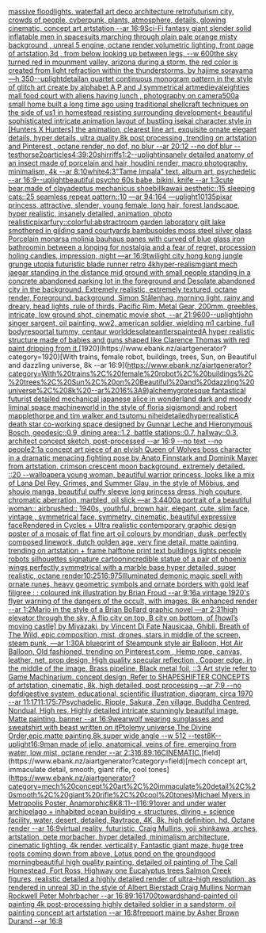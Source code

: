 [massive floodlights. waterfall art deco architecture retrofuturism city, crowds of people, cyberpunk, plants, atmosphere, details, glowing cinematic, concept art artstation --ar 16:9](https://www.ebank.nz/aiartgenerator?category=massive%20floodlights.%20waterfall%20art%20deco%20architecture%20retrofuturism%20city%2C%20crowds%20of%20people%2C%20cyberpunk%2C%20plants%2C%20atmosphere%2C%20details%2C%20glowing%20cinematic%2C%20concept%20art%20artstation%20--ar%2016%3A9)[Sci-Fi fantasy giant slender solid inflatable men in spacesuits marching through plain pale orange misty background , unreal 5 engine, octane render,volumetric lighting, front page of artstation,3d , from below looking up between legs, --w 600](https://www.ebank.nz/aiartgenerator?category=Sci-Fi%20fantasy%20giant%20slender%20solid%20inflatable%20men%20in%20spacesuits%20marching%20through%20plain%20pale%20orange%20misty%20background%20%2C%20unreal%205%20engine%2C%20octane%20render%2Cvolumetric%20lighting%2C%20front%20page%20of%20artstation%2C3d%20%2C%20from%20below%20looking%20up%20between%20legs%2C%20--w%20600)[the sky turned red in mounment valley, arizona during a storm, the red color is created from light refraction within the thunderstorms, by hajime sorayama —h 350](https://www.ebank.nz/aiartgenerator?category=the%20sky%20turned%20red%20in%20mounment%20valley%2C%20arizona%20during%20a%20storm%2C%20the%20red%20color%20is%20created%20from%20light%20refraction%20within%20the%20thunderstorms%2C%20by%20hajime%20sorayama%20%E2%80%94h%20350)[--uplight](https://www.ebank.nz/aiartgenerator?category=--uplight)[detail](https://www.ebank.nz/aiartgenerator?category=detail)[an quartet continuous  monogram pattern in the style of glitch art  create by alphabet A,P and J,symmetrical art](https://www.ebank.nz/aiartgenerator?category=an%20quartet%20continuous%20%20monogram%20pattern%20in%20the%20style%20of%20glitch%20art%20%20create%20by%20alphabet%20A%2CP%20and%20J%2Csymmetrical%20art)[medieval](https://www.ebank.nz/aiartgenerator?category=medieval)[eighties mall food court with aliens having lunch , photography on camera](https://www.ebank.nz/aiartgenerator?category=eighties%20mall%20food%20court%20with%20aliens%20having%20lunch%20%2C%20photography%20on%20camera)[500](https://www.ebank.nz/aiartgenerator?category=500)[a small home built a long time ago using traditional shellcraft techniques on the side of us1 in homestead resisting surrounding development](https://www.ebank.nz/aiartgenerator?category=a%20small%20home%20built%20a%20long%20time%20ago%20using%20traditional%20shellcraft%20techniques%20on%20the%20side%20of%20us1%20in%20homestead%20resisting%20surrounding%20development)[< beautiful sophisticated intricate animation layout of bustling isekai character,style in [Hunters X Hunters] the animation, clearest line art, exquisite ornate elegant details, hyper details, ultra quality,8k post processing, trending on artstation and Pinterest , octane render, no dof, no blur --ar 20:12 --no dof,blur --test](https://www.ebank.nz/aiartgenerator?category=%3C%20beautiful%20sophisticated%20intricate%20animation%20layout%20of%20bustling%20isekai%20character%2Cstyle%20in%20%5BHunters%20X%20Hunters%5D%20the%20animation%2C%20clearest%20line%20art%2C%20exquisite%20ornate%20elegant%20details%2C%20hyper%20details%2C%20ultra%20quality%2C8k%20post%20processing%2C%20trending%20on%20artstation%20and%20Pinterest%20%2C%20octane%20render%2C%20no%20dof%2C%20no%20blur%20--ar%2020%3A12%20--no%20dof%2Cblur%20--test)[horse](https://www.ebank.nz/aiartgenerator?category=horse)[2](https://www.ebank.nz/aiartgenerator?category=2)[particles](https://www.ebank.nz/aiartgenerator?category=particles)[4:3](https://www.ebank.nz/aiartgenerator?category=4%3A3)[9:20](https://www.ebank.nz/aiartgenerator?category=9%3A20)[shirriffs](https://www.ebank.nz/aiartgenerator?category=shirriffs)[1:2](https://www.ebank.nz/aiartgenerator?category=1%3A2)[--uplight](https://www.ebank.nz/aiartgenerator?category=--uplight)[insanely detailed  anatomy  of an insect  made of  porcelain and hair, houdini render, macro photography,  minimalism, 4k --ar 8:10](https://www.ebank.nz/aiartgenerator?category=insanely%20detailed%20%20anatomy%20%20of%20an%20insect%20%20made%20of%20%20porcelain%20and%20hair%2C%20houdini%20render%2C%20macro%20photography%2C%20%20minimalism%2C%204k%20--ar%208%3A10)[white](https://www.ebank.nz/aiartgenerator?category=white)[4:3](https://www.ebank.nz/aiartgenerator?category=4%3A3)["Tame Impala" text, album art, psychedelic --ar 16:9](https://www.ebank.nz/aiartgenerator?category=%22Tame%20Impala%22%20text%2C%20album%20art%2C%20psychedelic%20--ar%2016%3A9)[--uplight](https://www.ebank.nz/aiartgenerator?category=--uplight)[beautiful psycho 60s babe, bikini, knife --ar 1:3](https://www.ebank.nz/aiartgenerator?category=beautiful%20psycho%2060s%20babe%2C%20bikini%2C%20knife%20--ar%201%3A3)[cute bear,made of clay](https://www.ebank.nz/aiartgenerator?category=cute%20bear%2Cmade%20of%20clay)[adeptus mechanicus shoebill](https://www.ebank.nz/aiartgenerator?category=adeptus%20mechanicus%20shoebill)[kawaii aesthetic::15 sleeping cats::25 seamless repeat pattern::10  —ar 94:164 —uplight](https://www.ebank.nz/aiartgenerator?category=kawaii%20aesthetic%3A%3A15%20sleeping%20cats%3A%3A25%20seamless%20repeat%20pattern%3A%3A10%20%20%E2%80%94ar%2094%3A164%20%E2%80%94uplight)[10135](https://www.ebank.nz/aiartgenerator?category=10135)[pixar princess, attractive, slender, young female, long hair, forest landscape, hyper realistic, insanely detailed, animation, photo realistic](https://www.ebank.nz/aiartgenerator?category=pixar%20princess%2C%20attractive%2C%20slender%2C%20young%20female%2C%20long%20hair%2C%20forest%20landscape%2C%20hyper%20realistic%2C%20insanely%20detailed%2C%20animation%2C%20photo%20realistic)[pixar](https://www.ebank.nz/aiartgenerator?category=pixar)[fury::colorful:abstract](https://www.ebank.nz/aiartgenerator?category=fury%3A%3Acolorful%3Aabstract)[room garden laboratory  gilt lake  smothered in gilding sand courtyards bambusoides moss steel silver glass  Porcelain monarsa molinia bauhaus panes with curved of blue glass iron bathroom](https://www.ebank.nz/aiartgenerator?category=room%20garden%20laboratory%20%20gilt%20lake%20%20smothered%20in%20gilding%20sand%20courtyards%20bambusoides%20moss%20steel%20silver%20glass%20%20Porcelain%20monarsa%20molinia%20bauhaus%20panes%20with%20curved%20of%20blue%20glass%20iron%20bathroom)[in between a longing for nostalgia and a fear of regret, procession holing candles, impression, night —ar 16:9](https://www.ebank.nz/aiartgenerator?category=in%20between%20a%20longing%20for%20nostalgia%20and%20a%20fear%20of%20regret%2C%20procession%20holing%20candles%2C%20impression%2C%20night%20%E2%80%94ar%2016%3A9)[twilight city hong kong jungle grunge utopia futuristic blade runner retro 4k](https://www.ebank.nz/aiartgenerator?category=twilight%20city%20hong%20kong%20jungle%20grunge%20utopia%20futuristic%20blade%20runner%20retro%204k)[hyper-realism](https://www.ebank.nz/aiartgenerator?category=hyper-realism)[giant mech jaegar standing in the distance mid ground with small people standing in a concrete abandoned parking lot in the foreground and Desolate abandoned city in the background. Extremely realistic, extremely textured, octane render, Foreground, background, Simon Stålenhag, morning light, rainy and dreary, head lights, rule of thirds, Pacific Rim, Metal Gear,  200mm, greebles, intricate, low ground shot, cinematic movie shot, --ar 21:9](https://www.ebank.nz/aiartgenerator?category=giant%20mech%20jaegar%20standing%20in%20the%20distance%20mid%20ground%20with%20small%20people%20standing%20in%20a%20concrete%20abandoned%20parking%20lot%20in%20the%20foreground%20and%20Desolate%20abandoned%20city%20in%20the%20background.%20Extremely%20realistic%2C%20extremely%20textured%2C%20octane%20render%2C%20Foreground%2C%20background%2C%20Simon%20St%C3%A5lenhag%2C%20morning%20light%2C%20rainy%20and%20dreary%2C%20head%20lights%2C%20rule%20of%20thirds%2C%20Pacific%20Rim%2C%20Metal%20Gear%2C%20%20200mm%2C%20greebles%2C%20intricate%2C%20low%20ground%20shot%2C%20cinematic%20movie%20shot%2C%20--ar%2021%3A9)[600](https://www.ebank.nz/aiartgenerator?category=600)[--uplight](https://www.ebank.nz/aiartgenerator?category=--uplight)[john singer sargent, oil painting, ww2, american soldier, wielding m1 carbine, full body](https://www.ebank.nz/aiartgenerator?category=john%20singer%20sargent%2C%20oil%20painting%2C%20ww2%2C%20american%20soldier%2C%20wielding%20m1%20carbine%2C%20full%20body)[res](https://www.ebank.nz/aiartgenerator?category=res)[portal tummy, centaur world](https://www.ebank.nz/aiartgenerator?category=portal%20tummy%2C%20centaur%20world)[desolate](https://www.ebank.nz/aiartgenerator?category=desolate)[antlers](https://www.ebank.nz/aiartgenerator?category=antlers)[painted](https://www.ebank.nz/aiartgenerator?category=painted)[A hyper realistic structure made of babies and guns shaped like Clarence Thomas with red paint dripping from it.](https://www.ebank.nz/aiartgenerator?category=A%20hyper%20realistic%20structure%20made%20of%20babies%20and%20guns%20shaped%20like%20Clarence%20Thomas%20with%20red%20paint%20dripping%20from%20it.)[1920](https://www.ebank.nz/aiartgenerator?category=1920)[With trains, female robot, buildings, trees, Sun, on Beautiful and dazzling universe, 8k --ar 16:9](https://www.ebank.nz/aiartgenerator?category=With%20trains%2C%20female%20robot%2C%20buildings%2C%20trees%2C%20Sun%2C%20on%20Beautiful%20and%20dazzling%20universe%2C%208k%20--ar%2016%3A9)[alchemy](https://www.ebank.nz/aiartgenerator?category=alchemy)[grotesque fantastical futurist detailed mechanical japanese alice in wonderland dark and moody liminal space machineworld in the style of floria sigismondi and robert mapplethorpe and tim walker and tsutomu nihei](https://www.ebank.nz/aiartgenerator?category=grotesque%20fantastical%20futurist%20detailed%20mechanical%20japanese%20alice%20in%20wonderland%20dark%20and%20moody%20liminal%20space%20machineworld%20in%20the%20style%20of%20floria%20sigismondi%20and%20robert%20mapplethorpe%20and%20tim%20walker%20and%20tsutomu%20nihei)[detailed](https://www.ebank.nz/aiartgenerator?category=detailed)[hyperrealistic](https://www.ebank.nz/aiartgenerator?category=hyperrealistic)[A death star co-working space designed by Gunnar Leche and Hieronymous Bosch, geodesic::0.9, dining area::1.2, battle stations::0.7,  hallway::0.3, architect concept sketch, post-processed --ar 16:9 --no text --no people](https://www.ebank.nz/aiartgenerator?category=A%20death%20star%20co-working%20space%20designed%20by%20Gunnar%20Leche%20and%20Hieronymous%20Bosch%2C%20geodesic%3A%3A0.9%2C%20dining%20area%3A%3A1.2%2C%20battle%20stations%3A%3A0.7%2C%20%20hallway%3A%3A0.3%2C%20architect%20concept%20sketch%2C%20post-processed%20--ar%2016%3A9%20--no%20text%20--no%20people)[2:1](https://www.ebank.nz/aiartgenerator?category=2%3A1)[a concept art piece of an elvish Queen of Wolves boss character in a dramatic menacing fighting pose by Anato Finnstark and Dominik Mayer from artstation. crimson crescent moon background. extremely detailed. ::20 --wallpaper](https://www.ebank.nz/aiartgenerator?category=a%20concept%20art%20piece%20of%20an%20elvish%20Queen%20of%20Wolves%20boss%20character%20in%20a%20dramatic%20menacing%20fighting%20pose%20by%20Anato%20Finnstark%20and%20Dominik%20Mayer%20from%20artstation.%20crimson%20crescent%20moon%20background.%20extremely%20detailed.%20%3A%3A20%20--wallpaper)[a young woman, beautiful warrior princess, looks like a mix of Lana Del Rey, Grimes, and Summer Glau, in the style of Möbius, and shoujo manga, beautiful puffy sleeve long princess dress, high couture, chromatic aberration, marbled, oil slick —ar 3:4](https://www.ebank.nz/aiartgenerator?category=a%20young%20woman%2C%20beautiful%20warrior%20princess%2C%20looks%20like%20a%20mix%20of%20Lana%20Del%20Rey%2C%20Grimes%2C%20and%20Summer%20Glau%2C%20in%20the%20style%20of%20M%C3%B6bius%2C%20and%20shoujo%20manga%2C%20beautiful%20puffy%20sleeve%20long%20princess%20dress%2C%20high%20couture%2C%20chromatic%20aberration%2C%20marbled%2C%20oil%20slick%20%E2%80%94ar%203%3A4)[400](https://www.ebank.nz/aiartgenerator?category=400)[a portrait of a beautiful woman:: airbrushed:: 1940s, youthful, brown hair, elegant, cute, slim face, vintage , symmetrical face, symmetry, cinematic, beautiful expressive face](https://www.ebank.nz/aiartgenerator?category=a%20portrait%20of%20a%20beautiful%20woman%3A%3A%20airbrushed%3A%3A%201940s%2C%20youthful%2C%20brown%20hair%2C%20elegant%2C%20cute%2C%20slim%20face%2C%20vintage%20%2C%20symmetrical%20face%2C%20symmetry%2C%20cinematic%2C%20beautiful%20expressive%20face)[Rendered in Cycles  + Ultra realistic contemporary graphic design poster of a mosaic of flat fine art oil colours by mondrian, dusk, perfectly composed linework, dutch golden age, very fine detail, matte painting, trending on artstation  + frame halftone print text buildings lights people robots silhouettes signature cartoon](https://www.ebank.nz/aiartgenerator?category=Rendered%20in%20Cycles%20%20%2B%20Ultra%20realistic%20contemporary%20graphic%20design%20poster%20of%20a%20mosaic%20of%20flat%20fine%20art%20oil%20colours%20by%20mondrian%2C%20dusk%2C%20perfectly%20composed%20linework%2C%20dutch%20golden%20age%2C%20very%20fine%20detail%2C%20matte%20painting%2C%20trending%20on%20artstation%20%20%2B%20frame%20halftone%20print%20text%20buildings%20lights%20people%20robots%20silhouettes%20signature%20cartoon)[incredible statue of a pair of phoenix wings perfectly symmetrical with a marble base hyper detailed, super realistic, octane render](https://www.ebank.nz/aiartgenerator?category=incredible%20statue%20of%20a%20pair%20of%20phoenix%20wings%20perfectly%20symmetrical%20with%20a%20marble%20base%20hyper%20detailed%2C%20super%20realistic%2C%20octane%20render)[](https://www.ebank.nz/aiartgenerator?category=)[10:25](https://www.ebank.nz/aiartgenerator?category=10%3A25)[16:9](https://www.ebank.nz/aiartgenerator?category=16%3A9)[75](https://www.ebank.nz/aiartgenerator?category=75)[Illuminated demonic magic spell with ornate runes, heavy geometric symbols and ornate borders with gold leaf filigree : : coloured ink illustration by Brian Froud --ar 9:16](https://www.ebank.nz/aiartgenerator?category=Illuminated%20demonic%20magic%20spell%20with%20ornate%20runes%2C%20heavy%20geometric%20symbols%20and%20ornate%20borders%20with%20gold%20leaf%20filigree%20%3A%20%3A%20coloured%20ink%20illustration%20by%20Brian%20Froud%20--ar%209%3A16)[a vintage 1920's flyer warning of the dangers of the occult, with images, 8k enhanced render --ar 1:2](https://www.ebank.nz/aiartgenerator?category=a%20vintage%201920%27s%20flyer%20warning%20of%20the%20dangers%20of%20the%20occult%2C%20with%20images%2C%208k%20enhanced%20render%20--ar%201%3A2)[Mario in the style of a Brian Bollard graphic novel —ar 2:3](https://www.ebank.nz/aiartgenerator?category=Mario%20in%20the%20style%20of%20a%20Brian%20Bollard%20graphic%20novel%20%E2%80%94ar%202%3A3)[1](https://www.ebank.nz/aiartgenerator?category=1)[high elevator through the sky, A flip city on top, B city on bottom, of [howl’s moving castle] by Miyazaki, by Vincent Di Fate Nausicaa, Ghibli, Breath of The Wild, epic composition, mist, drones, stars in middle of the screen, steam punk, —ar 1:30](https://www.ebank.nz/aiartgenerator?category=high%20elevator%20through%20the%20sky%2C%20A%20flip%20city%20on%20top%2C%20B%20city%20on%20bottom%2C%20of%20%5Bhowl%E2%80%99s%20moving%20castle%5D%20by%20Miyazaki%2C%20by%20Vincent%20Di%20Fate%20Nausicaa%2C%20Ghibli%2C%20Breath%20of%20The%20Wild%2C%20epic%20composition%2C%20mist%2C%20drones%2C%20stars%20in%20middle%20of%20the%20screen%2C%20steam%20punk%2C%20%E2%80%94ar%201%3A30)[A blueprint of Steampunk style air Balloon,  Hot Air Balloon, Old fashioned, trending on Pinterest.com  , Hemp rope, canvas, leather, net, prop design, High quality specular reflection , Copper  edge, in the middle of the image, Brass pipeline,  Black metal foil,  ::3  Art style refer to Game Machinarium.  concept design, Refer to SHAPESHIFTER CONCEPTS  of artstation, cinematic,  8k, high detailed,  post processing    --ar 7:9   --no dof](https://www.ebank.nz/aiartgenerator?category=A%20blueprint%20of%20Steampunk%20style%20air%20Balloon%2C%20%20Hot%20Air%20Balloon%2C%20Old%20fashioned%2C%20trending%20on%20Pinterest.com%20%20%2C%20Hemp%20rope%2C%20canvas%2C%20leather%2C%20net%2C%20prop%20design%2C%20High%20quality%20specular%20reflection%20%2C%20Copper%20%20edge%2C%20in%20the%20middle%20of%20the%20image%2C%20Brass%20pipeline%2C%20%20Black%20metal%20foil%2C%20%20%3A%3A3%20%20Art%20style%20refer%20to%20Game%20Machinarium.%20%20concept%20design%2C%20Refer%20to%20SHAPESHIFTER%20CONCEPTS%20%20of%20artstation%2C%20cinematic%2C%20%208k%2C%20high%20detailed%2C%20%20post%20processing%20%20%20%20--ar%207%3A9%20%20%20--no%20dof)[digestive system, educational, scientific illustration, diagram, circa 1970 --ar 11:17](https://www.ebank.nz/aiartgenerator?category=digestive%20system%2C%20educational%2C%20scientific%20illustration%2C%20diagram%2C%20circa%201970%20--ar%2011%3A17)[11:17](https://www.ebank.nz/aiartgenerator?category=11%3A17)[5:7](https://www.ebank.nz/aiartgenerator?category=5%3A7)[Psychadelic, Ripple, Sakura, Zen village, Buddha Centred, Nondual, High res, Highly detailed intricate stunningly beautiful image, Matte painting, banner --ar 16:9](https://www.ebank.nz/aiartgenerator?category=Psychadelic%2C%20Ripple%2C%20Sakura%2C%20Zen%20village%2C%20Buddha%20Centred%2C%20Nondual%2C%20High%20res%2C%20Highly%20detailed%20intricate%20stunningly%20beautiful%20image%2C%20Matte%20painting%2C%20banner%20--ar%2016%3A9)[wearwolf wearing sunglasses and sweatshirt with beast written on it](https://www.ebank.nz/aiartgenerator?category=wearwolf%20wearing%20sunglasses%20and%20sweatshirt%20with%20beast%20written%20on%20it)[Ptolemy universe,The Divine Order,epic,matte painting,8k,super wide angle --w 512 --test](https://www.ebank.nz/aiartgenerator?category=Ptolemy%20universe%2CThe%20Divine%20Order%2Cepic%2Cmatte%20painting%2C8k%2Csuper%20wide%20angle%20--w%20512%20--test)[8K](https://www.ebank.nz/aiartgenerator?category=8K)[--uplight](https://www.ebank.nz/aiartgenerator?category=--uplight)[16:9](https://www.ebank.nz/aiartgenerator?category=16%3A9)[man made of jello, anatomical, veins of fire, emerging from water, low mist, octane render --ar 2:3](https://www.ebank.nz/aiartgenerator?category=man%20made%20of%20jello%2C%20anatomical%2C%20veins%20of%20fire%2C%20emerging%20from%20water%2C%20low%20mist%2C%20octane%20render%20--ar%202%3A3)[16:8](https://www.ebank.nz/aiartgenerator?category=16%3A8)[9:16](https://www.ebank.nz/aiartgenerator?category=9%3A16)[CINEMATIC.](https://www.ebank.nz/aiartgenerator?category=CINEMATIC.)[field](https://www.ebank.nz/aiartgenerator?category=field)[mech concept art, immaculate detail, smooth, giant rifle, cool tones](https://www.ebank.nz/aiartgenerator?category=mech%20concept%20art%2C%20immaculate%20detail%2C%20smooth%2C%20giant%20rifle%2C%20cool%20tones)[Michael Myers in Metropolis Poster, Anamorphic](https://www.ebank.nz/aiartgenerator?category=Michael%20Myers%20in%20Metropolis%20Poster%2C%20Anamorphic)[8K](https://www.ebank.nz/aiartgenerator?category=8K)[8:11](https://www.ebank.nz/aiartgenerator?category=8%3A11)[--ll](https://www.ebank.nz/aiartgenerator?category=--ll)[16:9](https://www.ebank.nz/aiartgenerator?category=16%3A9)[1](https://www.ebank.nz/aiartgenerator?category=1)[over and under water  archipelago + inhabited ocean building + structures, diving + science facility, water, desert, detailed, Raytrace, 4K, 8k, high definition, hd, Octane render --ar 16:9](https://www.ebank.nz/aiartgenerator?category=over%20and%20under%20water%20%20archipelago%20%2B%20inhabited%20ocean%20building%20%2B%20structures%2C%20diving%20%2B%20science%20facility%2C%20water%2C%20desert%2C%20detailed%2C%20Raytrace%2C%204K%2C%208k%2C%20high%20definition%2C%20hd%2C%20Octane%20render%20--ar%2016%3A9)[virtual reality, futuristic, Craig Mullins, yoji shinkawa ,arches, artstation, pete morbacher, hyper detailed, minimalism architecture, cinematic lighting, 4k render, verticality, Fantastic giant maze, huge tree roots coming down from above, Lotus pond on the ground](https://www.ebank.nz/aiartgenerator?category=virtual%20reality%2C%20futuristic%2C%20Craig%20Mullins%2C%20yoji%20shinkawa%20%2Carches%2C%20artstation%2C%20pete%20morbacher%2C%20hyper%20detailed%2C%20minimalism%20architecture%2C%20cinematic%20lighting%2C%204k%20render%2C%20verticality%2C%20Fantastic%20giant%20maze%2C%20huge%20tree%20roots%20coming%20down%20from%20above%2C%20Lotus%20pond%20on%20the%20ground)[good morning](https://www.ebank.nz/aiartgenerator?category=good%20morning)[beautiful high quality painting, detailed oil painting of The Call Homestead, Fort Ross, Highway one Eucalyptus trees  Salmon Creek figures, realistic detailed a highly detailed render of ultra-high resolution, as rendered in unreal 3D in the style of Albert Bierstadt Craig Mullins Norman Rockwell Peter Mohrbacher  --ar 16:8](https://www.ebank.nz/aiartgenerator?category=beautiful%20high%20quality%20painting%2C%20detailed%20oil%20painting%20of%20The%20Call%20Homestead%2C%20Fort%20Ross%2C%20Highway%20one%20Eucalyptus%20trees%20%20Salmon%20Creek%20figures%2C%20realistic%20detailed%20a%20highly%20detailed%20render%20of%20ultra-high%20resolution%2C%20as%20rendered%20in%20unreal%203D%20in%20the%20style%20of%20Albert%20Bierstadt%20Craig%20Mullins%20Norman%20Rockwell%20Peter%20Mohrbacher%20%20--ar%2016%3A8)[9:16](https://www.ebank.nz/aiartgenerator?category=9%3A16)[1700](https://www.ebank.nz/aiartgenerator?category=1700)[towards](https://www.ebank.nz/aiartgenerator?category=towards)[hand-painted oil painting 4k post-processing highly detailed soldier in a sandstorm, oil painting concept art artstation --ar 16:8](https://www.ebank.nz/aiartgenerator?category=hand-painted%20oil%20painting%204k%20post-processing%20highly%20detailed%20soldier%20in%20a%20sandstorm%2C%20oil%20painting%20concept%20art%20artstation%20--ar%2016%3A8)[freeport maine by Asher Brown Durand --ar 16:8](https://www.ebank.nz/aiartgenerator?category=freeport%20maine%20by%20Asher%20Brown%20Durand%20--ar%2016%3A8)